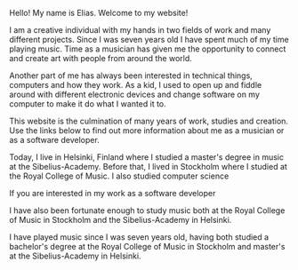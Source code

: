 Hello! My name is Elias. Welcome to my website!

I am a creative individual with my hands in two fields of work and many different projects. Since I was seven years old I have spent much of my time playing music. Time as a musician has given me the opportunity to connect and create art with people from around the world.

Another part of me has always been interested in technical things, computers and how they work. As a kid, I used to open up and fiddle around with different electronic devices and change software on my computer to make it do what I wanted it to.

This website is the culmination of many years of work, studies and creation. Use the links below to find out more information about me as a musician or as a software developer.

Today, I live in Helsinki, Finland where I studied a master's degree in music at the Sibelius-Academy. Before that, I lived in Stockholm where I studied at the Royal College of Music. I also studied computer science

If you are interested in my work as a software developer

I have also been fortunate enough to study music both at the Royal College of Music in Stockholm and the Sibelius-Academy in Helsinki.

I have played music since I was seven years old, having both studied a bachelor's degree at the Royal College of Music in Stockholm and master's at the Sibelius-Academy in Helsinki.

